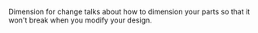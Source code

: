 Dimension for change talks about how to dimension your parts so that it won't break when you modify your design. 